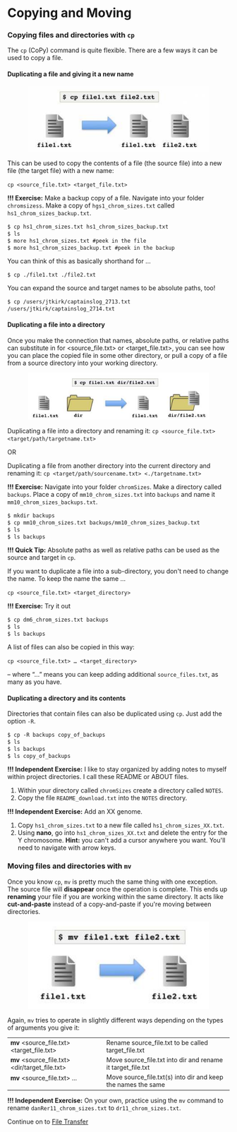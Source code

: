 # Copying and Moving

### Copying files and directories with `cp`

The `cp` (CoPy) command is quite flexible. There are a few ways it can be used to copy a file.

#### Duplicating a file and giving it a new name

<p align="center">
<img width="410" alt="cp example" src="https://github.com/jesshill/CSU-2025FA-DSCI-510-001_LINUX_as_a_computational_platform/blob/main/Images/cp_example.png">
</p>

This can be used to copy the contents of a file (the source file) into a new file (the target file) with a new name:

`cp <source_file.txt> <target_file.txt>`

**!!! Exercise:** Make a backup copy of a file. Navigate into your folder `chromsizess`. Make a copy of `hgs1_chrom_sizes.txt` called `hs1_chrom_sizes_backup.txt`.

```
$ cp hs1_chrom_sizes.txt hs1_chrom_sizes_backup.txt
$ ls
$ more hs1_chrom_sizes.txt #peek in the file
$ more hs1_chrom_sizes_backup.txt #peek in the backup
```

You can think of this as basically shorthand for …

```
$ cp ./file1.txt ./file2.txt
```

You can expand the source and target names to be absolute paths, too!

```
$ cp /users/jtkirk/captainslog_2713.txt /users/jtkirk/captainslog_2714.txt
```

#### Duplicating a file into a directory

Once you make the connection that names, absolute paths, or relative paths can substitute in for <source_file.txt> or <target_file.txt>, you can see how you can place the copied file in some other directory, or pull a copy of a file from a source directory into your working directory.

<p align="center">
<img width="410" alt="cp example 2" src="https://github.com/jesshill/CSU-2025FA-DSCI-510-001_LINUX_as_a_computational_platform/blob/main/Images/cp_example2.png">
</p>

Duplicating a file into a directory and renaming it: `cp <source_file.txt> <target/path/targetname.txt>`

OR

Duplicating a file from another directory into the current directory and renaming it: `cp <target/path/sourcename.txt> <./targetname.txt>`

**!!! Exercise:** Navigate into your folder `chromSizes`. Make a directory called `backups`. Place a copy of `mm10_chrom_sizes.txt` into `backups` and name it `mm10_chrom_sizes_backups.txt`.

```
$ mkdir backups
$ cp mm10_chrom_sizes.txt backups/mm10_chrom_sizes_backup.txt
$ ls 
$ ls backups
```

**!!! Quick Tip:** Absolute paths as well as relative paths can be used as the source and target in `cp`.

If you want to duplicate a file into a sub-directory, you don't need to change the name. To keep the name the same ...

`cp <source_file.txt> <target_directory>`

**!!! Exercise:** Try it out

```
$ cp dm6_chrom_sizes.txt backups
$ ls 
$ ls backups
```

A list of files can also be copied in this way: 

`cp <source_file.txt> … <target_directory>`

– where “…” means you can keep adding additional `source_files.txt`, as many as you have.

#### Duplicating a directory and its contents

Directories that contain files can also be duplicated using `cp`. Just add the option `-R`.  

```
$ cp -R backups copy_of_backups
$ ls 
$ ls backups
$ ls copy_of_backups
```

**!!! Independent Exercise:** I like to stay organized by adding notes to myself within project directories. I call these README or ABOUT files.

1. Within your directory called `chromSizes` create a directory called `NOTES`.
2. Copy the file `README_download.txt` into the `NOTES` directory.

**!!! Independent Exercise:** Add an XX genome.

1. Copy `hs1_chrom_sizes.txt` to a new file called `hs1_chrom_sizes_XX.txt`.
2. Using **nano**, go into `hs1_chrom_sizes_XX.txt` and delete the entry for the Y chromosome. **Hint:** you can't add a cursor anywhere you want. You'll need to navigate with arrow keys.

### Moving files and directories with `mv`

Once you know `cp`, `mv` is pretty much the same thing with one exception. The source file will **disappear** once the operation is complete. This ends up **renaming** your file if you are working within the same directory. It acts like **cut-and-paste** instead of a copy-and-paste if you're moving between directories.

<p align="center">
<img width="410" alt="mv example" src="https://github.com/jesshill/CSU-2025FA-DSCI-510-001_LINUX_as_a_computational_platform/blob/main/Images/mv_example.png">
</p>

Again, `mv` tries to operate in slightly different ways depending on the types of arguments you give it:

| | |
|-------|------|
| **mv** <source_file.txt> <target_file.txt> | Rename source_file.txt to be called target_file.txt |
| **mv** <source_file.txt> <dir/target_file.txt> | Move source_file.txt into dir and rename it target_file.txt |
| **mv** <source_file.txt> ... <dir> | Move source_file.txt(s) into dir and keep the names the same |

**!!! Independent Exercise:** On your own, practice using the `mv` command to rename `danRer11_chrom_sizes.txt` to `dr11_chrom_sizes.txt`.

Continue on to [File Transfer](2-3_File_Transfer.md)
